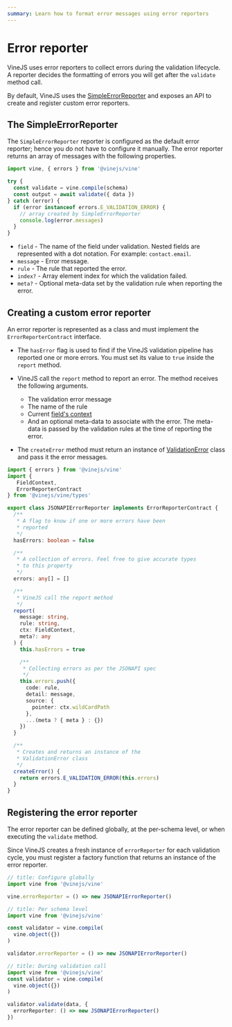 ```yaml
---
summary: Learn how to format error messages using error reporters
---
```


# Error reporter

VineJS uses error reporters to collect errors during the validation lifecycle. A reporter decides the formatting of errors you will get after the `validate` method call. 

By default, VineJS uses the [SimpleErrorReporter](https://github.com/vinejs/vine/blob/main/src/reporters/simple_error_reporter.ts) and exposes an API to create and register custom error reporters.

## The SimpleErrorReporter
The `SimpleErrorReporter` reporter is configured as the default error reporter; hence you do not have to configure it manually. The error reporter returns an array of messages with the following properties.

```ts
import vine, { errors } from '@vinejs/vine'

try {
  const validate = vine.compile(schema)
  const output = await validate({ data })
} catch (error) {
  if (error instanceof errors.E_VALIDATION_ERROR) {
    // array created by SimpleErrorReporter
    console.log(error.messages)
  }
}
```

- `field` - The name of the field under validation. Nested fields are represented with a dot notation. For example: `contact.email`.
- `message` - Error message.
- `rule` - The rule that reported the error.
- `index?` - Array element index for which the validation failed.
- `meta?` - Optional meta-data set by the validation rule when reporting the error.

## Creating a custom error reporter
An error reporter is represented as a class and must implement the `ErrorReporterContract` interface.

- The `hasError` flag is used to find if the VineJS validation pipeline has reported one or more errors. You must set its value to `true` inside the `report` method.

- VineJS call the `report` method to report an error. The method receives the following arguments.
  - The validation error message
  - The name of the rule
  - Current [field's context](./field_context.md)
  - And an optional meta-data to associate with the error. The meta-data is passed by the validation rules at the time of reporting
  the error.

- The `createError` method must return an instance of [ValidationError](https://github.com/vinejs/vine/blob/main/src/errors/validation_error.ts) class and pass it the error messages.

```ts
import { errors } from '@vinejs/vine'
import {
   FieldContext,
   ErrorReporterContract
} from '@vinejs/vine/types'

export class JSONAPIErrorReporter implements ErrorReporterContract {
  /**
   * A flag to know if one or more errors have been
   * reported
   */
  hasErrors: boolean = false

  /**
   * A collection of errors. Feel free to give accurate types
   * to this property
   */
  errors: any[] = []

  /**
   * VineJS call the report method
   */
  report(
    message: string,
    rule: string,
    ctx: FieldContext,
    meta?: any
  ) {
    this.hasErrors = true

    /**
     * Collecting errors as per the JSONAPI spec
     */
    this.errors.push({
      code: rule,
      detail: message,
      source: {
        pointer: ctx.wildCardPath
      },
      ...(meta ? { meta } : {})
    })
  }

  /**
   * Creates and returns an instance of the
   * ValidationError class
   */
  createError() {
    return errors.E_VALIDATION_ERROR(this.errors)
  }
}
```

## Registering the error reporter
The error reporter can be defined globally, at the per-schema level, or when executing the `validate` method. 

Since VineJS creates a fresh instance of `errorReporter` for each validation cycle, you must register a factory function that returns an instance of the error reporter.

```ts
// title: Configure globally
import vine from '@vinejs/vine'

vine.errorReporter = () => new JSONAPIErrorReporter()
```

```ts
// title: Per schema level
import vine from '@vinejs/vine'

const validator = vine.compile(
  vine.object({})
)

validator.errorReporter = () => new JSONAPIErrorReporter()
```

```ts
// title: During validation call
import vine from '@vinejs/vine'
const validator = vine.compile(
  vine.object({})
)

validator.validate(data, {
  errorReporter: () => new JSONAPIErrorReporter()
})
```
